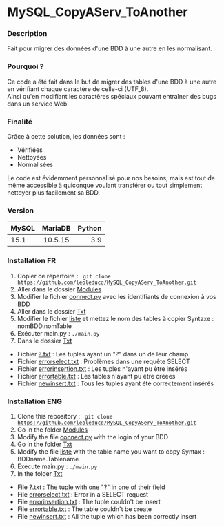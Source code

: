 # MySQL_CopyAServ_ToAnother
### Description
Fait pour migrer des données d'une BDD à une autre en les normalisant.
### Pourquoi ?
Ce code a été fait dans le but de migrer des tables d'une BDD à une autre en vérifiant chaque caractère de celle-ci (UTF_8).<br>
Ainsi qu'en modifiant les caractères spéciaux pouvant entraîner des bugs dans un service Web.
### Finalité
Grâce à cette solution, les données sont : 
* Vérifiées 
* Nettoyées
* Normalisées

Le code est évidemment personnalisé pour nos besoins, mais est tout de même accessible à quiconque voulant transférer ou tout simplement nettoyer plus facilement sa BDD.

### Version
| MySQL        | MariaDB           | Python  |
| ------------- |:-------------:| -----:|
| 15.1| 10.5.15 | 3.9 |

### Installation FR
1. Copier ce répertoire : <code> git clone https://github.com/leoleducq/MySQL_CopyAServ_ToAnother.git </code>
2. Aller dans le dossier [Modules](./Modules)
3. Modifier le fichier [connect.py](./Modules/connect.py) avec les identifiants de connexion à vos BDD
4. Aller dans le dossier [Txt](./Txt)
5. Modifier le fichier [liste](./Txt/liste) et mettez le nom des tables à copier
    Syntaxe : nomBDD.nomTable
6. Exécuter main.py : <code>./main.py</code>
7. Dans le dossier [Txt](./Txt)
* Fichier [?.txt](./Txt/?.txt) : Les tuples ayant un "?" dans un de leur champ
* Fichier [errorselect.txt](./Txt/errorselect.txt) : Problèmes dans une requête SELECT
* Fichier [errorinsertion.txt](./Txt/errorinsertion.txt) : Les tuples n'ayant pu être insérés
* Fichier [errortable.txt](./Txt/errortable.txt) : Les tables n'ayant pu être créées
* Fichier [newinsert.txt](./Txt/newinsert.txt) : Tous les tuples ayant été correctement insérés

### Installation ENG
1. Clone this repository : <code> git clone https://github.com/leoleducq/MySQL_CopyAServ_ToAnother.git </code>
2. Go in the folder [Modules](./Modules)
3. Modify the file [connect.py](./Modules/connect.py) with the login of your BDD
4. Go in the folder [Txt](./Txt)
5. Modify the file [liste](./Txt/liste) with the table name you want to copy
    Syntax : BDDname.Tablename
6. Execute main.py : <code>./main.py</code>
7. In the folder [Txt](./Txt)
* File [?.txt](./Txt/?.txt) : The tuple with one "?" in one of their field
* File [errorselect.txt](./Txt/errorselect.txt) : Error in a SELECT request
* File [errorinsertion.txt](./Txt/errorinsertion.txt) : The tuple couldn't be insert
* File [errortable.txt](./Txt/errortable.txt) : The table couldn't be create
* File [newinsert.txt](./Txt/newinsert.txt) : All the tuple which has been correctly insert
